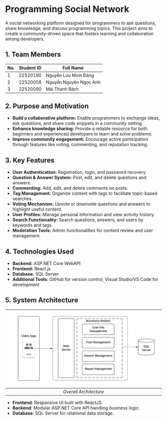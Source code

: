 # Programming Social Network

A social networking platform designed for programmers to ask questions, share knowledge, and discuss programming topics. This project aims to create a community-driven space that fosters learning and collaboration among developers.

## 1. Team Members

| No. | Student ID | Full Name                  |
|-----|------------|----------------------------|
| 1   | 22520190   | Nguyễn Lưu Minh Đăng       |
| 2   | 22520058   | Nguyễn Nguyên Ngọc Anh     |
| 3   | 22520090   | Mai Thanh Bách             |

## 2. Purpose and Motivation

- **Build a collaborative platform:** Enable programmers to exchange ideas, ask questions, and share code snippets in a community setting.
- **Enhance knowledge sharing:** Provide a reliable resource for both beginners and experienced developers to learn and solve problems.
- **Improve community engagement:** Encourage active participation through features like voting, commenting, and reputation tracking.

## 3. Key Features

- **User Authentication:** Registration, login, and password recovery.
- **Question & Answer System:** Post, edit, and delete questions and answers.
- **Commenting:** Add, edit, and delete comments on posts.
- **Tag Management:** Organize content with tags to facilitate topic-based searches.
- **Voting Mechanism:** Upvote or downvote questions and answers to highlight useful content.
- **User Profiles:** Manage personal information and view activity history.
- **Search Functionality:** Search questions, answers, and users by keywords and tags.
- **Moderation Tools:** Admin functionalities for content review and user management.

## 4. Technologies Used

- **Backend:** ASP.NET Core WebAPI
- **Frontend:** React.js
- **Database:** SQL Server
- **Additional Tools:** GitHub for version control, Visual Studio/VS Code for development

## 5. System Architecture
| ![](./ReadmeAssets/Architechture.png) |
| :---------------------------: |
| _Overall Architecture_ |

- **Frontend**: Responsive UI built with ReactJS.
- **Backend**: Modular ASP.NET Core API handling business logic.
- **Database**: SQL Server for relational data storage.
